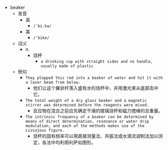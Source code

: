 - beaker
  - 发音
    - 英
      - `/'biːkə/`
    - 美
      - `/'bikɚ/`
  - 词义
    - n.
      - 烧杯
        - `a drinking cup with straight sides and no handle, usually made of plastic`
  - 例句
    - `They plopped this rod into a beaker of water and hit it with a laser beam from below.`
      - 他们让这个翼状杆落入盛有水的烧杯中，并用激光束从底部击中它。
    - `The total weight of a dry glass beaker and a magnetic stirrer was determined before the reagents were mixed.`
      - 反应物在混合之前应先确定干燥的玻璃烧杯和磁力搅棒的总重量。
    - `The intrinsic frequency of a beaker can be determined by means of direct determination, resonance or water drip modulation, and each of the methods makes use of the Lissajous figure.`
      - 烧杯的固有频率可以用直接测量法、共振法或水滴流调制法加以测定，各法中均利用利萨如图形。

